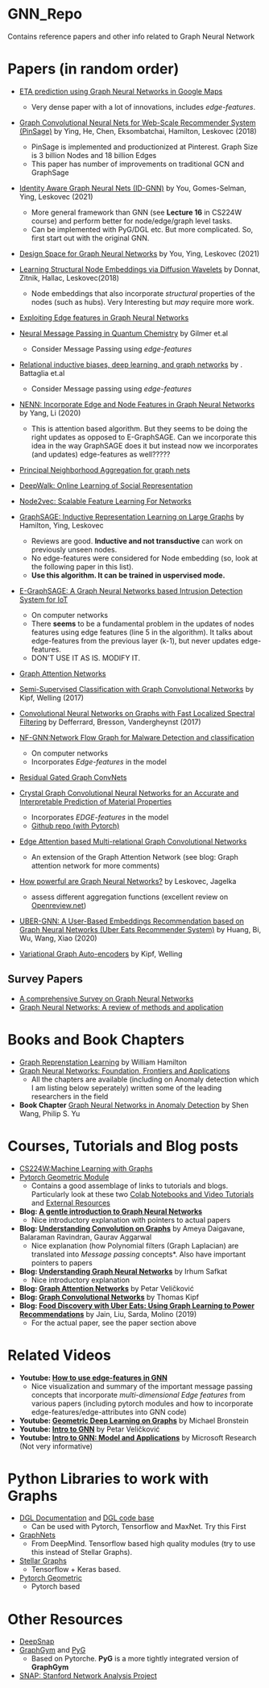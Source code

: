 # GNN_Repo
Contains reference papers and other info related to Graph Neural Network

# Papers (in random order)
- [ETA prediction using Graph Neural Networks in Google Maps](https://dl.acm.org/doi/epdf/10.1145/3459637.3481916) 
  - Very dense paper with a lot of innovations, includes *edge-features*. 
- [Graph Convolutional Neural Nets for Web-Scale Recommender System (PinSage)](https://arxiv.org/pdf/1806.01973.pdf) by Ying, He, Chen, Eksombatchai, Hamilton, Leskovec (2018)
  - PinSage is implemented and productionized at Pinterest. Graph Size is 3 billion Nodes and 18 billion Edges 
  - This paper has number of improvements on traditional GCN and GraphSage
- [Identity Aware Graph Neural Nets (ID-GNN)](https://arxiv.org/pdf/2101.10320.pdf) by You, Gomes-Selman, Ying, Leskovec (2021)
  - More general framework than GNN (see **Lecture 16** in CS224W course) and perform better for node/edge/graph level tasks. 
  - Can be implemented with PyG/DGL etc. But more complicated. So, first start out with the original GNN.
- [Design Space for Graph Neural Networks](https://arxiv.org/pdf/2011.08843.pdf) by You, Ying, Leskovec (2021)
- [Learning Structural Node Embeddings via Diffusion Wavelets](https://arxiv.org/pdf/1710.10321.pdf) by Donnat, Zitnik, Hallac, Leskovec(2018) 
  - Node embeddings that also incorporate *structural* properties of the nodes (such as hubs). Very Interesting but *may* require more work.
- [Exploiting Edge features in Graph Neural Networks](https://arxiv.org/pdf/1809.02709.pdf)
- [Neural Message Passing in Quantum Chemistry](https://arxiv.org/pdf/1704.01212.pdf) by Gilmer et.al
  - Consider Message Passing using *edge-features*
- [Relational inductive biases, deep learning, and graph networks](https://arxiv.org/abs/1806.01261) by . Battaglia et.al
  - Consider Message passing using *edge-features*
- [NENN: Incorporate Edge and Node Features in Graph Neural Networks](http://proceedings.mlr.press/v129/yang20a/yang20a.pdf) by Yang, Li (2020)
  - This is attention based algorithm. But they seems to be doing the right updates as opposed to E-GraphSAGE. Can we incorporate this idea in the way GraphSAGE does it but instead now we incorporates (and updates) edge-features as well?????
- [Principal Neighborhood Aggregation for graph nets](https://docs.google.com/viewer?url=https%3A%2F%2Farxiv.org%2Fpdf%2F2004.05718.pdf)

- [DeepWalk: Online Learning of Social Representation](https://arxiv.org/pdf/1403.6652.pdf)
- [Node2vec: Scalable Feature Learning For Networks](https://arxiv.org/abs/1607.00653)
- [GraphSAGE: Inductive Representation Learning on Large Graphs](https://arxiv.org/abs/1706.02216) by Hamilton, Ying, Leskovec 
  - Reviews are good. **Inductive and not transductive** can work on previously unseen nodes.
  - No edge-features were considered for Node embedding (so, look at the following paper in this list). 
  - **Use this algorithm. It can be trained in uspervised mode.**
- [E-GraphSAGE: A Graph Neural Networks based Intrusion Detection System for IoT](https://arxiv.org/abs/2103.16329) 
  - On computer networks
  - There **seems** to be a fundamental problem in the updates of nodes features using edge features (line 5 in the algorithm). It talks about edge-features from the previous layer (k-1), but never updates edge-features.
  - DON'T USE IT AS IS. MODIFY IT. 
  
- [Graph Attention Networks](https://arxiv.org/abs/1710.10903v3) 
- [Semi-Supervised Classification with Graph Convolutional Networks](https://arxiv.org/abs/1609.02907) by Kipf, Welling (2017)
- [Convolutional Neural Networks on Graphs with Fast Localized Spectral Filtering](https://arxiv.org/abs/1606.09375) by Defferrard, Bresson, Vandergheynst (2017)
- [NF-GNN:Network Flow Graph for Malware Detection and classification](https://arxiv.org/pdf/2103.03939.pdf)
  - On computer networks
  - Incorporates *Edge-features* in the model
- [Residual Gated Graph ConvNets](https://arxiv.org/abs/1711.07553)
- [Crystal Graph Convolutional Neural Networks for an Accurate and
Interpretable Prediction of Material Properties](https://arxiv.org/pdf/1710.10324.pdf)
  - Incorporates *EDGE-features* in the model
  - [Github repo (with Pytorch)](https://github.com/txie-93/cgcnn/tree/f42ab233c4ee0c416879d6bc2d22a264418413ad)
- [Edge Attention based Multi-relational Graph Convolutional Networks](https://arxiv.org/pdf/1802.04944v1.pdf) 
  - An extension of the Graph Attention Network (see blog: Graph attention network for more comments)
- [How powerful are Graph Neural Networks?](https://arxiv.org/abs/1810.00826) by Leskovec, Jagelka
  - assess different aggregation functions (excellent review on [Openreview.net](https://openreview.net/forum?id=ryGs6iA5Km))
- [UBER-GNN: A User-Based Embeddings Recommendation based on Graph Neural Networks (Uber Eats Recommender System)](https://arxiv.org/abs/2008.02546) by Huang, Bi, Wu, Wang, Xiao (2020)
- [Variational Graph Auto-encoders](https://arxiv.org/pdf/1611.07308.pdf) by Kipf, Welling

## Survey Papers
- [A comprehensive Survey on Graph Neural Networks](https://arxiv.org/pdf/1901.00596.pdf)
- [Graph Neural Networks: A review of methods and application](https://arxiv.org/abs/1812.08434)

# Books and Book Chapters
- [Graph Reprenstation Learning](https://www.cs.mcgill.ca/~wlh/grl_book/) by William Hamilton 
- [Graph Neural Networks: Foundation, Frontiers and Applications](https://graph-neural-networks.github.io/#tab-part3)
  - All the chapters are available (including on Anomaly detection which I am listing below seperately) written some of the leading researchers  in the field
- **Book Chapter** [Graph Neural Networks in Anomaly Detection](https://graph-neural-networks.github.io/static/file/chapter26.pdf) by Shen Wang, Philip S. Yu

# Courses, Tutorials and Blog posts
- [CS224W:Machine Learning with Graphs](https://web.stanford.edu/class/cs224w/)
- [Pytorch Geometric Module](https://pytorch-geometric.readthedocs.io/en/latest/notes/introduction.html)
  - Contains a good assemblage of links to tutorials and blogs. Particularly look at these two [Colab Notebooks and Video Tutorials](https://pytorch-geometric.readthedocs.io/en/latest/notes/colabs.html) and [External Resources](https://pytorch-geometric.readthedocs.io/en/latest/notes/resources.html) 
- **Blog: [A gentle introduction to Graph Neural Networks](https://distill.pub/2021/gnn-intro/#other-types-of-graphs-multigraphs-hypergraphs-hypernodes)**
  - Nice introductory explanation with pointers to actual papers
- **Blog: [Understanding Convolution on Graphs](https://distill.pub/2021/understanding-gnns/)** by Ameya Daigavane, Balaraman Ravindran, Gaurav Aggarwal
  - Nice explanation (how Polynomial filters (Graph Laplacian) are translated into *Message passing* concepts*. Also have important pointers to papers
- **Blog: [Understanding Graph Neural Networks](https://irhum.pubpub.org/pub/gnn/release/4)** by Irhum Safkat
  - Nice introductory explanation
- **Blog: [Graph Attention Networks](https://petar-v.com/GAT/)** by Petar Veličković
- **Blog: [Graph Convolutional Networks](https://tkipf.github.io/graph-convolutional-networks/)** by Thomas Kipf
- **Blog: [Food Discovery with Uber Eats: Using Graph Learning to Power Recommendations](https://eng.uber.com/uber-eats-graph-learning/)** by Jain, Liu, Sarda, Molino (2019)
  - For the actual paper, see the paper section above

# Related Videos
- **Youtube: [How to use edge-features in GNN](https://www.youtube.com/watch?v=mdWQYYapvR8)**
  - Nice visualization and summary of the important message passing concepts that incorporate *multi-dimensional Edge features* from various papers (including pytorch modules and how to incorporate edge-features/edge-attributes into GNN code)
-  **Youtube: [Geometric Deep Learning on Graphs](https://www.youtube.com/watch?v=b187J4ndZWY&list=WL&index=92&t=20s)** by Michael Bronstein
-  **Youtube: [Intro to GNN](https://www.youtube.com/watch?v=8owQBFAHw7E)** by Petar Veličković 
-  **Youtube: [Intro to GNN: Model and Applications](https://www.youtube.com/watch?v=zCEYiCxrL_0)** by Microsoft Research (Not very informative)  

# Python Libraries to work with Graphs
- [DGL Documentation](https://docs.dgl.ai/index.html) and [DGL code base](https://github.com/dmlc/dgl)
  - Can be used with Pytorch, Tensorflow and MaxNet. Try this First
- [GraphNets](https://github.com/deepmind/graph_nets) 
  - From DeepMind. Tensorflow based high quality modules (try to use this instead of Stellar Graphs). 
- [Stellar Graphs](https://stellargraph.readthedocs.io/en/stable/README.html)
  - Tensorflow + Keras based. 
- [Pytorch Geometric](https://pytorch-geometric.readthedocs.io/en/latest/modules/nn.html)
  - Pytorch based  


# Other Resources
- [DeepSnap](https://snap.stanford.edu/deepsnap/)
- [GraphGym](https://github.com/snap-stanford/GraphGym) and [PyG](https://www.pyg.org/)
  - Based on Pytorche. **PyG** is a more tightly integrated version of **GraphGym** 
- [SNAP: Stanford Network Analysis Project](http://snap.stanford.edu/index.html)
